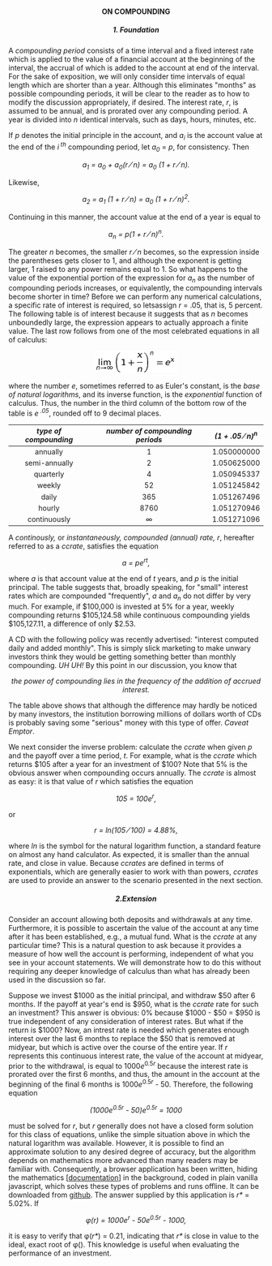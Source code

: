 <h4 align="center">ON COMPOUNDING</h4>

<h5 align="center"> 1. Foundation </h5>

A *compounding period* consists of a time interval and a fixed interest rate
which is applied to the value of a financial account at the beginning
of the interval, the accrual of which is added to the account at end of the interval.
For the sake of exposition, we will only consider
time intervals of equal length which are shorter than a year.
Although this eliminates "months" as possible compounding periods,
it will be clear to the reader as to how to modify the discussion appropriately, 
if desired.  The interest rate, *r*, is assumed to be annual, and is
prorated over any compounding period. A year is divided into *n* identical
intervals, such as days, hours, minutes, etc.

If *p* denotes the initial principle in the account, and *a<sub>i</sub>*
is the account value at the end of the *i<sup> th</sup>* compounding period,
let *a<sub>0</sub>* = *p*, for consistency.  Then
<p align="center"><i>
a<sub>1</sub> = a<sub>0</sub> + a<sub>0</sub>(r &frasl; n)
= a<sub>0</sub> (1 + r &frasl; n).
</i></p>
Likewise,
<p align="center"><i>
a<sub>2</sub> = a<sub>1</sub> (1 + r &frasl; n) 
= a<sub>0</sub> (1 + r &frasl; n)<sup>2</sup>.
</i></p>

Continuing in this manner, the account value at the end of a year is equal to
<p align="center"><i>
a<sub>n</sub> = p(1 + r &frasl; n)<sup>n</sup>.
</i></p>

The greater *n* becomes, the smaller *r &frasl; n* becomes, so the expression inside
the parentheses gets closer to 1, and although the exponent is getting larger,
1 raised to any power remains equal to 1.  So what happens to the value of
the exponential portion of the expression for *a<sub>n</sub>* as the number of
compounding periods increases, or equivalently, the compounding intervals become
shorter in time?  Before we can perform any numerical calculations, a specific rate of interest is required, so letsassign *r* = .05, that is, 5 percent.
The following table is of interest because it suggests that as *n* becomes unboundedly large, the expression appears to actually approach a finite value.  The last row
follows from one of the most celebrated equations in all of calculus:

<p align="center">
<img src="limit.png">
</p>

where the number *e*, sometimes referred to as Euler's constant, is the *base of natural
logarithms*, and its inverse function, is the *exponential* function of calculus.  Thus,
the number in the third column of the bottom row of the table is *e<sup> .05</sup>*, rounded off to 9 decimal places.

| *type of compounding* | *number of compounding periods* | *(1 + .05 &frasl; n)<sup>n</sup>* |
| :---: | :---: | :---: |
| annually | 1           | 1.050000000 |
| semi-annually | 2      | 1.050625000 |
| quarterly | 4          | 1.050945337 |
| weekly | 52            | 1.051245842 |
| daily | 365            | 1.051267496 |
| hourly | 8760          | 1.051270946 |
| continuously | &infin; | 1.051271096 |

A *continously,* or *instantaneously, compounded (annual) rate, r*,
hereafter referred to as a *ccrate*, satisfies the equation

<p align="center"><i> a = pe<sup>rt</sup>, </i></p>

where *a* is that account value at the end of *t* years, and *p* is the initial principal.  The table suggests that, broadly speaking, for "small" interest rates
which are compounded "frequently",
*a* and *a<sub>n</sub>* do not differ by very much.  For example,
if $100,000 is invested at 5% for a year, weekly compounding returns $105,124.58 while continuous compounding yields $105,127.11, a difference of only $2.53.

A CD with the following policy was recently advertised: "interest computed daily and added monthly".  This is simply slick marketing to make unwary investors think
they would be getting something better than monthly compounding. *UH UH!*  By this point in our discussion, you know that

<p align="center"><i> the power of compounding lies in the frequency of the addition of accrued interest. </i></p>
    
The table above shows that although the difference may hardly be noticed by many investors,
the institution borrowing millions of dollars worth of CDs is probably saving some
"serious" money with this type of offer.  *Caveat Emptor*.

We next consider the inverse problem: calculate the *ccrate* when given *p* and
the payoff over a time period, *t*.  For example, what is the *ccrate* which returns $105 after a year
for an investment of $100?
Note that 5% is the obvious answer when compounding occurs annually.  The *ccrate* is almost as easy:
it is that value of *r* which satisfies the equation
<p align="center"><i>105 = 100e<sup>r</sup>,</i></p>
or
<p align="center"><i>r = ln(105 &frasl; 100) = 4.88%,</i></p>
    
where *ln* is the symbol for the natural logarithm function, a standard feature on almost
any hand calculator.  As expected, it is smaller than the annual rate, and close in
value.  Because *ccrates* are defined in terms of exponentials, which are generally easier
to work with than powers, *ccrates* are used to provide an answer to the scenario presented
in the next section.

<h5 align="center"> 2.Extension </h5>

Consider an account allowing both deposits and withdrawals at any time.  Furthermore, it is possible
to ascertain the value of the account at any time after it has been established, e.g., a mutual fund.
What is the *ccrate* at any particular time?  This is a natural question to ask because
it provides a measure of how well the account is performing, independent of what you see in your
account statements.  We will demonstrate how to do this without requiring any deeper knowledge of
calculus than what has already been used in the discussion so far.

Suppose we invest $1000 as the initial principal, and withdraw $50 after 6 months.  If the payoff at
year's end is $950, what is the *ccrate* rate for such an investment?
This answer is obvious: 0% because $1000 - $50 = $950 is true independent of any consideration
of interest rates.  But what if the return is $1000?  Now, an intrest rate is needed which
generates enough interest over the last 6 months to replace the $50 that is removed at midyear, but which is
active over the course of the entire year.  If *r* represents this continuous interest rate,
the value of the account at midyear, prior to the withdrawal, is equal to
1000*e*<sup>0.5*r*</sup>
because the interest rate is prorated over the first 6 months, and thus, the amount in the account at the
beginning of the final 6 months is 1000*e*<sup>0.5*r*</sup> - 50.  Therefore, the following
equation

<p align="center"><i> (1000e<sup>0.5r</sup> - 50)e<sup>0.5r</sup> = 1000 </i></p>

must be solved for *r*, but *r* generally does not have a closed form
solution for this class of equations,
unlike the simple situation above in which the natural logarithm was
available.  However, it is possible to find an approximate solution to any desired degree
of accuracy, but the algorithm depends on mathematics more advanced than many readers
may be familiar with.  Consequently, a browser application has been written, hiding
the mathematics \[[documentation](https://github.com/NYgramps/ccrate/blob/master/DOC.md)\] in the background,
coded in plain vanilla javascript, which solves these types of problems
and runs offline.  It can be downloaded from [github](https://github.com/NYgramps/ccrate).
The answer supplied by this application is _r\*_ = 5.02%.  If

<p align="center"><i> &phi;(r) = 1000e<sup>r</sup> - 50e<sup>0.5r</sup> -
    1000, </i></p>

it is easy to verify that &phi;(_r\*_) = 0.21, indicating that _r\*_ is close in value
to the ideal, exact root of &phi;(). This knowledge is useful when evaluating the
performance of an investment.
